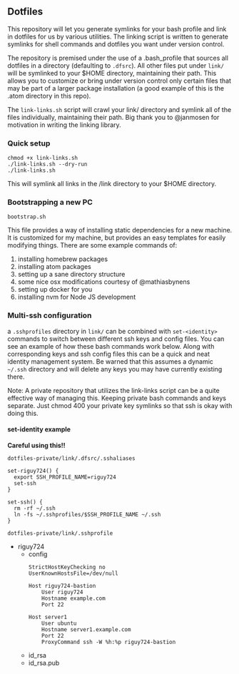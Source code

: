 ## Dotfiles

This repository will let you generate symlinks for your bash profile and link in dotfiles
for us by various utilities.  The linking script is written to generate symlinks for shell
commands and dotfiles you want under version control.

The repository is premised under the use of a .bash_profile that sources all dotfiles in a directory
(defaulting to `.dfsrc`).  All other files put under `link/` will be symlinked to your $HOME
directory, maintaining their path.  This allows you to customize or bring under version control only
certain files that may be part of a larger package installation (a good example of this is the .atom
directory in this repo).

The `link-links.sh` script will crawl your link/ directory and symlink all of the files individually,
maintaining their path.  Big thank you to @janmosen for motivation in writing the linking library.

### Quick setup

```
chmod +x link-links.sh
./link-links.sh --dry-run
./link-links.sh
```

This will symlink all links in the /link directory to your $HOME directory.

### Bootstrapping a new PC

`bootstrap.sh`

This file provides a way of installing static dependencies for a new machine.  It is
customized for my machine, but provides an easy templates for easily modifying things.
There are some example commands of:

1. installing homebrew packages
1. installing atom packages
1. setting up a sane directory structure
1. some nice osx modifications courtesy of @mathiasbynens
1. setting up docker for you
1. installing nvm for Node JS development

### Multi-ssh configuration

a `.sshprofiles` directory in `link/` can be combined with `set-<identity>` commands to switch between
different ssh keys and config files.  You can see an example of how these bash commands work below.
Along with corresponding keys and ssh config files this can be a quick and neat identity management system.
Be warned that this assumes a dynamic `~/.ssh` directory and will delete any keys you may have currently existing there.

Note: A private repository that utilizes the link-links script can be a quite effective way of managing this.
Keeping private bash commands and keys separate.  Just chmod 400 your private key symlinks so that ssh is okay with doing
this.

#### set-identity example

**Careful using this!!**

`dotfiles-private/link/.dfsrc/.sshaliases`
```
set-riguy724() {
  export SSH_PROFILE_NAME=riguy724
  set-ssh
}

set-ssh() {
  rm -rf ~/.ssh
  ln -fs ~/.sshprofiles/$SSH_PROFILE_NAME ~/.ssh
}
```

`dotfiles-private/link/.sshprofile`
  - riguy724
    - config
      ```
      StrictHostKeyChecking no
      UserKnownHostsFile=/dev/null

      Host riguy724-bastion
          User riguy724
          Hostname example.com
          Port 22

      Host server1
          User ubuntu
          Hostname server1.example.com
          Port 22
          ProxyCommand ssh -W %h:%p riguy724-bastion
      ```
    - id_rsa
    - id_rsa.pub
